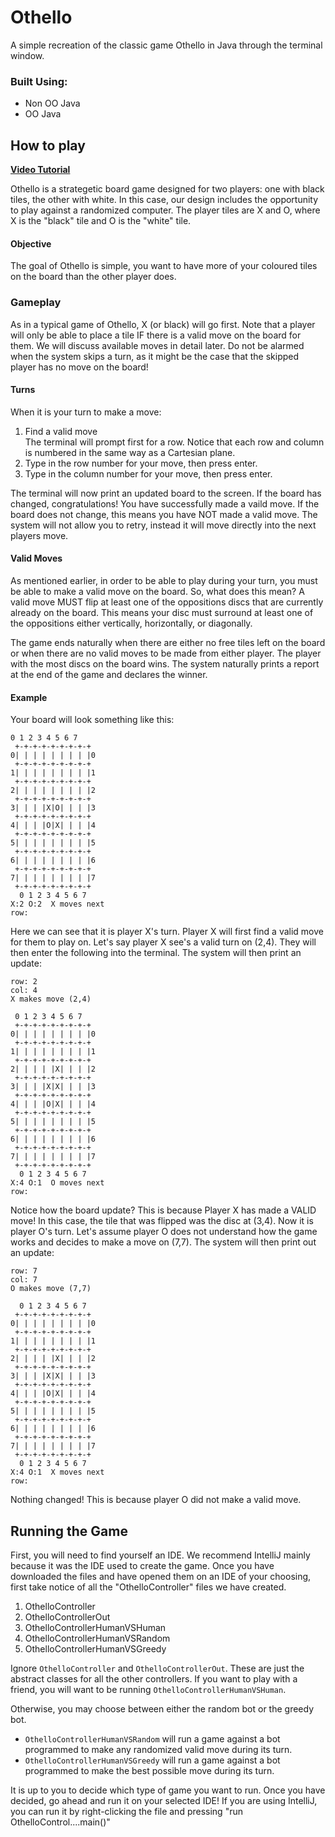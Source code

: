 # Othello
A simple recreation of the classic game Othello in Java through the terminal window.

### Built Using:
<ul>
  <li>Non OO Java</li>
  <li>OO Java</li>
</ul>

## How to play
<a href="https://www.youtube.com/watch?v=Ol3Id7xYsY4&ab_channel=Howcast"><strong>Video Tutorial</strong></a>

Othello is a strategetic board game designed for two players: one with black tiles, the other with white. In this case, our design includes the opportunity to play against a randomized computer. The player tiles are X and O, where X is the "black" tile and O is the "white" tile. 

#### Objective
The goal of Othello is simple, you want to have more of your coloured tiles on the board than the other player does. 

### Gameplay
As in a typical game of Othello, X (or black) will go first. Note that a player will only be able to place a tile IF there is a valid move on the board for them. We will discuss available moves in detail later. Do not be alarmed when the system skips a turn, as it might be the case that the skipped player has no move on the board!

#### Turns
When it is your turn to make a move:
<ol>
  <li>Find a valid move</li> The terminal will prompt first for a row. Notice that each row and column is numbered in the same way as a Cartesian plane.</li>
  <li>Type in the row number for your move, then press enter.</li>
  <li>Type in the column number for your move, then press enter.</li>
</ol>

The terminal will now print an updated board to the screen. If the board has changed, congratulations! You have successfully made a vaild move. If the board does not change, this means you have NOT made a valid move. The system will not allow you to retry, instead it will move directly into the next players move. 

#### Valid Moves
As mentioned earlier, in order to be able to play during your turn, you must be able to make a valid move on the board. So, what does this mean? A valid move MUST flip at least one of the oppositions discs that are currently already on the board. This means your disc must surround at least one of the oppositions either vertically, horizontally, or diagonally. 

The game ends naturally when there are either no free tiles left on the board or when there are no valid moves to be made from either player. The player with the most discs on the board wins. The system naturally prints a report at the end of the game and declares the winner. 

#### Example
Your board will look something like this:
```
0 1 2 3 4 5 6 7 
 +-+-+-+-+-+-+-+-+
0| | | | | | | | |0
 +-+-+-+-+-+-+-+-+
1| | | | | | | | |1
 +-+-+-+-+-+-+-+-+
2| | | | | | | | |2
 +-+-+-+-+-+-+-+-+
3| | | |X|O| | | |3
 +-+-+-+-+-+-+-+-+
4| | | |O|X| | | |4
 +-+-+-+-+-+-+-+-+
5| | | | | | | | |5
 +-+-+-+-+-+-+-+-+
6| | | | | | | | |6
 +-+-+-+-+-+-+-+-+
7| | | | | | | | |7
 +-+-+-+-+-+-+-+-+
  0 1 2 3 4 5 6 7
X:2 O:2  X moves next
row:
```
Here we can see that it is player X's turn. Player X will first find a valid move for them to play on. Let's say player X see's a valid turn on (2,4). They will then enter the following into the terminal. The system will then print an update:
```
row: 2
col: 4
X makes move (2,4)

 0 1 2 3 4 5 6 7 
 +-+-+-+-+-+-+-+-+
0| | | | | | | | |0
 +-+-+-+-+-+-+-+-+
1| | | | | | | | |1
 +-+-+-+-+-+-+-+-+
2| | | | |X| | | |2
 +-+-+-+-+-+-+-+-+
3| | | |X|X| | | |3
 +-+-+-+-+-+-+-+-+
4| | | |O|X| | | |4
 +-+-+-+-+-+-+-+-+
5| | | | | | | | |5
 +-+-+-+-+-+-+-+-+
6| | | | | | | | |6
 +-+-+-+-+-+-+-+-+
7| | | | | | | | |7
 +-+-+-+-+-+-+-+-+
  0 1 2 3 4 5 6 7 
X:4 O:1  O moves next
row:
```
Notice how the board update? This is because Player X has made a VALID move! In this case, the tile that was flipped was the disc at (3,4). Now it is player O's turn. Let's assume player O does not understand how the game works and decides to make a move on (7,7). The system will then print out an update:
```
row: 7
col: 7
O makes move (7,7)

  0 1 2 3 4 5 6 7 
 +-+-+-+-+-+-+-+-+
0| | | | | | | | |0
 +-+-+-+-+-+-+-+-+
1| | | | | | | | |1
 +-+-+-+-+-+-+-+-+
2| | | | |X| | | |2
 +-+-+-+-+-+-+-+-+
3| | | |X|X| | | |3
 +-+-+-+-+-+-+-+-+
4| | | |O|X| | | |4
 +-+-+-+-+-+-+-+-+
5| | | | | | | | |5
 +-+-+-+-+-+-+-+-+
6| | | | | | | | |6
 +-+-+-+-+-+-+-+-+
7| | | | | | | | |7
 +-+-+-+-+-+-+-+-+
  0 1 2 3 4 5 6 7 
X:4 O:1  X moves next
row: 
```
Nothing changed! This is because player O did not make a valid move. 

## Running the Game
First, you will need to find yourself an IDE. We recommend IntelliJ mainly because it was the IDE used to create the game. Once you have downloaded the files and have opened them on an IDE of your choosing, first take notice of all the "OthelloController" files we have created. 
<ol>
  <li>OthelloController</li>
  <li>OthelloControllerOut</li>
  <li>OthelloControllerHumanVSHuman</li>
  <li>OthelloControllerHumanVSRandom</li>
  <li>OthelloControllerHumanVSGreedy</li>
</ol>

Ignore `OthelloController` and `OthelloControllerOut`. These are just the abstract classes for all the other controllers. If you want to play with a friend, you will want to be running `OthelloControllerHumanVSHuman`. 

Otherwise, you may choose between either the random bot or the greedy bot. 
- `OthelloControllerHumanVSRandom` will run a game against a bot programmed to make any randomized valid move during its turn.
- `OthelloControllerHumanVSGreedy` will run a game against a bot programmed to make the best possible move during its turn.

It is up to you to decide which type of game you want to run. Once you have decided, go ahead and run it on your selected IDE! If you are using IntelliJ, you can run it by right-clicking the file and pressing "run OthelloControl....main()"
